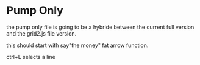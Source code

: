 # Pump Only

the pump only file is going to be a hybride between the current full version and the grid2.js file version.

this should start with say"the money" fat arrow function.

ctrl+L selects a line